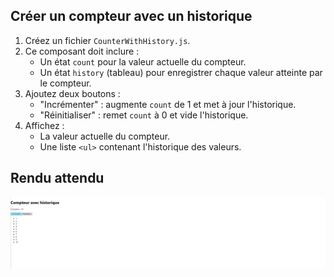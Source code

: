 ## Créer un compteur avec un historique

1. Créez un fichier `CounterWithHistory.js`.
2. Ce composant doit inclure :
    - Un état `count` pour la valeur actuelle du compteur.
    - Un état `history` (tableau) pour enregistrer chaque valeur atteinte par le compteur.
3. Ajoutez deux boutons :
    - "Incrémenter" : augmente `count` de 1 et met à jour l'historique.
    - "Réinitialiser" : remet `count` à 0 et vide l'historique.
4. Affichez :
    - La valeur actuelle du compteur.
    - Une liste `<ul>` contenant l'historique des valeurs.

## Rendu attendu

<img src="https://github.com/Microleadoff/content/blob/master/lang/fr/courses/Framework%20&%20Librairies/Reactjs-v18/0160%20-%20States%20et%20Snapshots/rendu_exo_16_1.png?raw=true" alt="Rendu attendu de l'exercice">